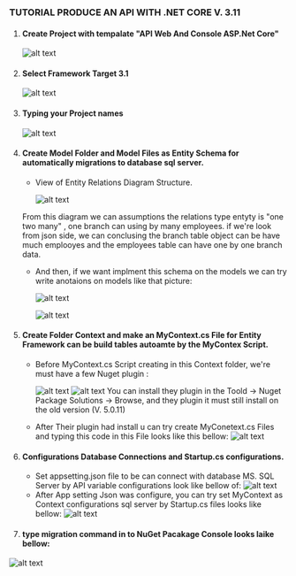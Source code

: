 ### TUTORIAL PRODUCE AN API WITH .NET CORE V. 3.11

1. #### Create Project with tempalate "API Web And Console ASP.Net Core"
    ![alt text](./img/Screen%20Shot%202022-07-04%20at%2016.01.24.png)
2. ####  Select Framework Target 3.1
    ![alt text](./img/Screen%20Shot%202022-07-04%20at%2018.48.55.png)
3. #### Typing your Project names
    ![alt text](./img/Screen%20Shot%202022-07-04%20at%2018.49.26.png)
4. #### Create Model Folder and Model Files as Entity Schema for automatically migrations to database sql server.

    * View of Entity Relations Diagram Structure.
    
       ![alt text](./img/Screen%20Shot%202022-07-04%20at%2018.56.54.png)

    From this diagram we can assumptions the relations type entyty is "one two many" , one branch can using by many employees. if we're look from json side, we can conclusing the branch table object can be have much emplooyes and the employees table can have one by one branch data. 
    * And then, if we want implment this schema on the models we can try write anotaions on models like that picture:

        ![alt text](./img/Screen%20Shot%202022-07-04%20at%2019.40.12.png)

        ![alt text](./img/Screen%20Shot%202022-07-04%20at%2019.40.20.png)


5. #### Create Folder Context and make an MyContext.cs File for Entity Framework can be build tables autoamte by the MyContex Script.

    * Before MyContext.cs Script creating in this Context folder, we're must have a few Nuget plugin :


        ![alt text](./img/Screen%20Shot%202022-07-04%20at%2022.12.41.png)
        ![alt text](./img/Screen%20Shot%202022-07-04%20at%2021.46.29.png)
        You can install they plugin in the Toold -> Nuget Package Solutions -> Browse, and they plugin it must still install on the old version (V. 5.0.11)
    * After Their plugin had install u can try create MyConetext.cs Files and typing this code in this File looks like this bellow:
         ![alt text](./img/Screen%20Shot%202022-07-04%20at%2022.18.02.png)

6. #### Configurations Database Connections and Startup.cs configurations.

    * Set appsetting.json file to be can connect with database MS. SQL Server by API variable configurations look like bellow of:
      ![alt text](./img/Screen%20Shot%202022-07-04%20at%2022.31.03.png)
    * After App setting Json was configure, you can try set MyContext as Context configurations sql server by Startup.cs files looks like bellow:
     ![alt text](./img/Screen%20Shot%202022-07-04%20at%2022.27.30.png)


6. #### type migration command in to NuGet Pacakage Console looks laike bellow:
 ![alt text](./img/Screen%20Shot%202022-07-04%20at%2022.27.30.png)

